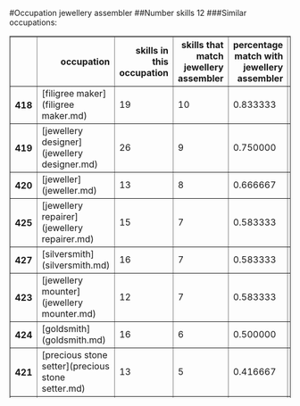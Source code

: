 #Occupation jewellery assembler
##Number skills 12
###Similar occupations:
<table border="1" class="dataframe">
  <thead>
    <tr style="text-align: right;">
      <th></th>
      <th>occupation</th>
      <th>skills in this occupation</th>
      <th>skills that match jewellery assembler</th>
      <th>percentage match with jewellery assembler</th>
      <th>skills not in jewellery assembler</th>
    </tr>
  </thead>
  <tbody>
    <tr>
      <th>418</th>
      <td>[filigree maker](filigree maker.md)</td>
      <td>19</td>
      <td>10</td>
      <td>0.833333</td>
      <td>9</td>
    </tr>
    <tr>
      <th>419</th>
      <td>[jewellery designer](jewellery designer.md)</td>
      <td>26</td>
      <td>9</td>
      <td>0.750000</td>
      <td>17</td>
    </tr>
    <tr>
      <th>420</th>
      <td>[jeweller](jeweller.md)</td>
      <td>13</td>
      <td>8</td>
      <td>0.666667</td>
      <td>5</td>
    </tr>
    <tr>
      <th>425</th>
      <td>[jewellery repairer](jewellery repairer.md)</td>
      <td>15</td>
      <td>7</td>
      <td>0.583333</td>
      <td>8</td>
    </tr>
    <tr>
      <th>427</th>
      <td>[silversmith](silversmith.md)</td>
      <td>16</td>
      <td>7</td>
      <td>0.583333</td>
      <td>9</td>
    </tr>
    <tr>
      <th>423</th>
      <td>[jewellery mounter](jewellery mounter.md)</td>
      <td>12</td>
      <td>7</td>
      <td>0.583333</td>
      <td>5</td>
    </tr>
    <tr>
      <th>424</th>
      <td>[goldsmith](goldsmith.md)</td>
      <td>16</td>
      <td>6</td>
      <td>0.500000</td>
      <td>10</td>
    </tr>
    <tr>
      <th>421</th>
      <td>[precious stone setter](precious stone setter.md)</td>
      <td>13</td>
      <td>5</td>
      <td>0.416667</td>
      <td>8</td>
    </tr>
    <tr>
      <th>426</th>
      <td>[jewellery polisher](jewellery polisher.md)</td>
      <td>9</td>
      <td>4</td>
      <td>0.333333</td>
      <td>5</td>
    </tr>
    <tr>
      <th>422</th>
      <td>[precious stone cutter](precious stone cutter.md)</td>
      <td>14</td>
      <td>3</td>
      <td>0.250000</td>
      <td>11</td>
    </tr>
  </tbody>
</table>
